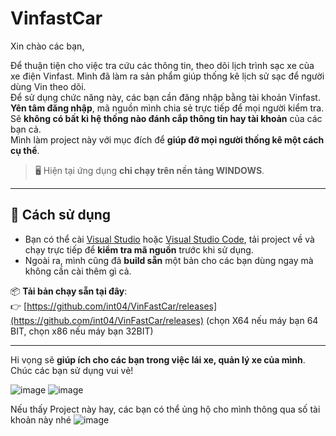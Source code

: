 # VinfastCar

Xin chào các bạn,

Để thuận tiện cho việc tra cứu các thông tin, theo dõi lịch trình sạc xe của xe điện Vinfast. Mình đã làm ra sản phẩm giúp thống kê lịch sử sạc để người dùng Vin theo dõi.  
Để sử dụng chức năng này, các bạn cần đăng nhập bằng tài khoản Vinfast. **Yên tâm đăng nhập**, mã nguồn mình chia sẻ trực tiếp để mọi người kiểm tra.  
Sẽ **không có bất kì hệ thống nào đánh cắp thông tin hay tài khoản** của các bạn cả.  
Mình làm project này với mục đích để **giúp đỡ mọi người thống kê một cách cụ thể**.

> 🖥️ Hiện tại ứng dụng **chỉ chạy trên nền tảng WINDOWS**.

---

## 🔧 Cách sử dụng

- Bạn có thể cài [Visual Studio](https://visualstudio.microsoft.com/) hoặc [Visual Studio Code](https://code.visualstudio.com/), tải project về và chạy trực tiếp để **kiểm tra mã nguồn** trước khi sử dụng.
- Ngoài ra, mình cũng đã **build sẵn** một bản cho các bạn dùng ngay mà không cần cài thêm gì cả.

📦 **Tải bản chạy sẵn tại đây**:  
👉 [https://github.com/int04/VinFastCar/releases](https://github.com/int04/VinFastCar/releases) (chọn X64 nếu máy bạn 64 BIT, chọn x86 nếu máy bạn 32BIT)

---

Hi vọng sẽ **giúp ích cho các bạn trong việc lái xe, quản lý xe của mình**.  
Chúc các bạn sử dụng vui vẻ!



![image](https://github.com/user-attachments/assets/f8bea3bd-50b2-46e5-92d6-c91b6a97a1a5)
![image](https://github.com/user-attachments/assets/38f48499-ec6f-4544-942b-0e92dec643ca)


Nếu thấy Project này hay, các bạn có thể ủng hộ cho mình thông qua số tài khoản này nhé
![image](https://github.com/user-attachments/assets/5fa6db7e-8b11-4ac6-b156-ec94d5fa8313)

